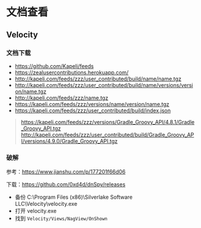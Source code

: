 # 文档查看

## Velocity

### 文档下载

- https://github.com/Kapeli/feeds
- https://zealusercontributions.herokuapp.com/
- http://kapeli.com/feeds/zzz/user_contributed/build/name/name.tgz
- http://kapeli.com/feeds/zzz/user_contributed/build/name/versions/version/name.tgz
- http://kapeli.com/feeds/zzz/name.tgz
- https://kapeli.com/feeds/zzz/versions/name/version/name.tgz
- https://kapeli.com/feeds/zzz/user_contributed/build/index.json

> https://kapeli.com/feeds/zzz/versions/Gradle_Groovy_API/4.8.1/Gradle_Groovy_API.tgz http://kapeli.com/feeds/zzz/user_contributed/build/Gradle_Groovy_API/versions/4.9.0/Gradle_Groovy_API.tgz

### 破解

参考：https://www.jianshu.com/p/177201f66d06

下载：https://github.com/0xd4d/dnSpy/releases

- 备份 C:\Program Files (x86)\Silverlake Software LLC\Velocity\velocity.exe
- 打开 velocity.exe
- 找到 `Velocity/Views/NagView/OnShown`